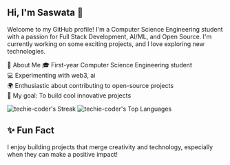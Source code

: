 ## Hi, I'm Saswata 👋

Welcome to my GitHub profile! I'm a Computer Science Engineering student with a passion for Full Stack Development, AI/ML, and Open Source. I'm currently working on some exciting projects, and I love exploring new technologies.

🌟 About Me
🎓 First-year Computer Science Engineering student<br/>
💻 Experimenting with web3, ai<br/>
🌍 Enthusiastic about contributing to open-source projects<br/>
🎯 My goal: To build cool innovative projects


![techie-coder's Streak](https://github-readme-streak-stats.herokuapp.com/?user=techie-coder&theme=vue-dark&hide_border=true)
![techie-coder's Top Languages](https://github-readme-stats.vercel.app/api/top-langs/?username=techie-coder&theme=vue-dark&show_icons=true&hide_border=true&layout=compact)

## ✨ Fun Fact
I enjoy building projects that merge creativity and technology, especially when they can make a positive impact!

